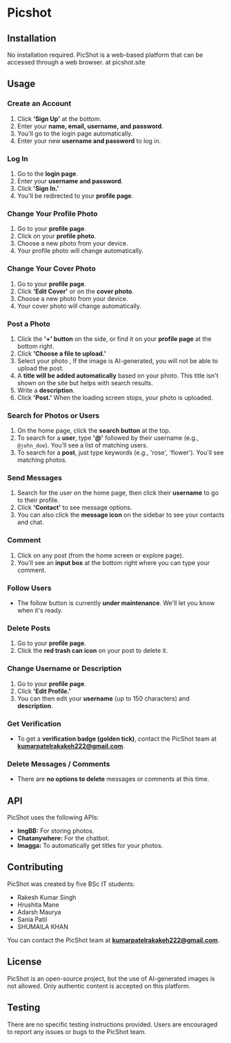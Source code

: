 # Picshot

## Installation

No installation required. PicShot is a web-based platform that can be accessed through a web browser. at picshot.site

## Usage

### Create an Account
1. Click **'Sign Up'** at the bottom.
2. Enter your **name, email, username, and password**.
3. You'll go to the login page automatically.
4. Enter your new **username and password** to log in.

### Log In
1. Go to the **login page**.
2. Enter your **username and password**.
3. Click **'Sign In.'**
4. You'll be redirected to your **profile page**.

### Change Your Profile Photo
1. Go to your **profile page**.
2. Click on your **profile photo**.
3. Choose a new photo from your device.
4. Your profile photo will change automatically.

### Change Your Cover Photo
1. Go to your **profile page**.
2. Click **'Edit Cover'** or on the **cover photo**.
3. Choose a new photo from your device.
4. Your cover photo will change automatically.

### Post a Photo
1. Click the **'+' button** on the side, or find it on your **profile page** at the bottom right.
2. Click **'Choose a file to upload.'**
3. Select your photo , If the image is AI-generated, you will not be able to upload the post.
4. A **title will be added automatically** based on your photo. This title isn't shown on the site but helps with search results.
5. Write a **description**.
6. Click **'Post.'** When the loading screen stops, your photo is uploaded.

### Search for Photos or Users
1. On the home page, click the **search button** at the top.
2. To search for a **user**, type **'@'** followed by their username (e.g., `@john_doe`). You'll see a list of matching users.
3. To search for a **post**, just type keywords (e.g., 'rose', 'flower'). You'll see matching photos.

### Send Messages
1. Search for the user on the home page, then click their **username** to go to their profile.
2. Click **'Contact'** to see message options.
3. You can also click the **message icon** on the sidebar to see your contacts and chat.

### Comment
1. Click on any post (from the home screen or explore page).
2. You'll see an **input box** at the bottom right where you can type your comment.

### Follow Users
* The follow button is currently **under maintenance**. We'll let you know when it's ready.

### Delete Posts
1. Go to your **profile page**.
2. Click the **red trash can icon** on your post to delete it.

### Change Username or Description
1. Go to your **profile page**.
2. Click **'Edit Profile.'**
3. You can then edit your **username** (up to 150 characters) and **description**.

### Get Verification
* To get a **verification badge (golden tick)**, contact the PicShot team at **kumarpatelrakakeh222@gmail.com**.

### Delete Messages / Comments
* There are **no options to delete** messages or comments at this time.

## API

PicShot uses the following APIs:
* **ImgBB:** For storing photos.
* **Chatanywhere:** For the chatbot.
* **Imagga:** To automatically get titles for your photos.

## Contributing

PicShot was created by five BSc IT students:
* Rakesh Kumar Singh
* Hrushita Mane
* Adarsh Maurya
* Sania Patil
* SHUMAILA KHAN

You can contact the PicShot team at **kumarpatelrakakeh222@gmail.com**.

## License

PicShot is an open-source project, but the use of AI-generated images is not allowed. Only authentic content is accepted on this platform.

## Testing

There are no specific testing instructions provided. Users are encouraged to report any issues or bugs to the PicShot team.
